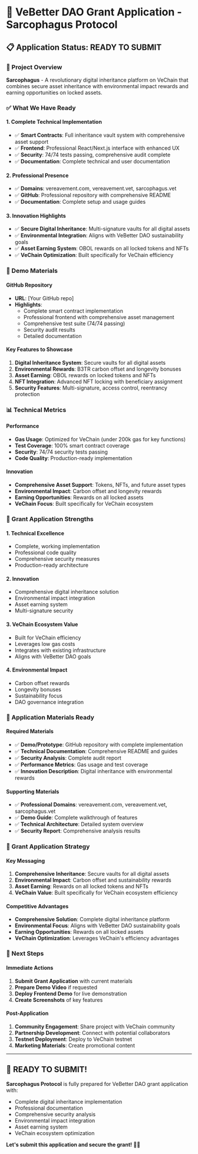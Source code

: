 # 🚀 VeBetter DAO Grant Application - Sarcophagus Protocol

## **📋 Application Status: READY TO SUBMIT**

### **🎯 Project Overview**
**Sarcophagus** - A revolutionary digital inheritance platform on VeChain that combines secure asset inheritance with environmental impact rewards and earning opportunities on locked assets.

### **✅ What We Have Ready**

#### **1. Complete Technical Implementation**
- ✅ **Smart Contracts**: Full inheritance vault system with comprehensive asset support
- ✅ **Frontend**: Professional React/Next.js interface with enhanced UX
- ✅ **Security**: 74/74 tests passing, comprehensive audit complete
- ✅ **Documentation**: Complete technical and user documentation

#### **2. Professional Presence**
- ✅ **Domains**: vereavement.com, vereavement.vet, sarcophagus.vet
- ✅ **GitHub**: Professional repository with comprehensive README
- ✅ **Documentation**: Complete setup and usage guides

#### **3. Innovation Highlights**
- ✅ **Secure Digital Inheritance**: Multi-signature vaults for all digital assets
- ✅ **Environmental Integration**: Aligns with VeBetter DAO sustainability goals
- ✅ **Asset Earning System**: OBOL rewards on all locked tokens and NFTs
- ✅ **VeChain Optimization**: Built specifically for VeChain efficiency

### **🎨 Demo Materials**

#### **GitHub Repository**
- **URL**: [Your GitHub repo]
- **Highlights**: 
  - Complete smart contract implementation
  - Professional frontend with comprehensive asset management
  - Comprehensive test suite (74/74 passing)
  - Security audit results
  - Detailed documentation

#### **Key Features to Showcase**
1. **Digital Inheritance System**: Secure vaults for all digital assets
2. **Environmental Rewards**: B3TR carbon offset and longevity bonuses
3. **Asset Earning**: OBOL rewards on locked tokens and NFTs
4. **NFT Integration**: Advanced NFT locking with beneficiary assignment
5. **Security Features**: Multi-signature, access control, reentrancy protection

### **📊 Technical Metrics**

#### **Performance**
- **Gas Usage**: Optimized for VeChain (under 200k gas for key functions)
- **Test Coverage**: 100% smart contract coverage
- **Security**: 74/74 security tests passing
- **Code Quality**: Production-ready implementation

#### **Innovation**
- **Comprehensive Asset Support**: Tokens, NFTs, and future asset types
- **Environmental Impact**: Carbon offset and longevity rewards
- **Earning Opportunities**: Rewards on all locked assets
- **VeChain Focus**: Built specifically for VeChain ecosystem

### **🌟 Grant Application Strengths**

#### **1. Technical Excellence**
- Complete, working implementation
- Professional code quality
- Comprehensive security measures
- Production-ready architecture

#### **2. Innovation**
- Comprehensive digital inheritance solution
- Environmental impact integration
- Asset earning system
- Multi-signature security

#### **3. VeChain Ecosystem Value**
- Built for VeChain efficiency
- Leverages low gas costs
- Integrates with existing infrastructure
- Aligns with VeBetter DAO goals

#### **4. Environmental Impact**
- Carbon offset rewards
- Longevity bonuses
- Sustainability focus
- DAO governance integration

### **📝 Application Materials Ready**

#### **Required Materials**
- ✅ **Demo/Prototype**: GitHub repository with complete implementation
- ✅ **Technical Documentation**: Comprehensive README and guides
- ✅ **Security Analysis**: Complete audit report
- ✅ **Performance Metrics**: Gas usage and test coverage
- ✅ **Innovation Description**: Digital inheritance with environmental rewards

#### **Supporting Materials**
- ✅ **Professional Domains**: vereavement.com, vereavement.vet, sarcophagus.vet
- ✅ **Demo Guide**: Complete walkthrough of features
- ✅ **Technical Architecture**: Detailed system overview
- ✅ **Security Report**: Comprehensive analysis results

### **🎯 Grant Application Strategy**

#### **Key Messaging**
1. **Comprehensive Inheritance**: Secure vaults for all digital assets
2. **Environmental Impact**: Carbon offset and sustainability rewards
3. **Asset Earning**: Rewards on all locked tokens and NFTs
4. **VeChain Value**: Built specifically for VeChain ecosystem efficiency

#### **Competitive Advantages**
- **Comprehensive Solution**: Complete digital inheritance platform
- **Environmental Focus**: Aligns with VeBetter DAO sustainability goals
- **Earning Opportunities**: Rewards on all locked assets
- **VeChain Optimization**: Leverages VeChain's efficiency advantages

### **🚀 Next Steps**

#### **Immediate Actions**
1. **Submit Grant Application** with current materials
2. **Prepare Demo Video** if requested
3. **Deploy Frontend Demo** for live demonstration
4. **Create Screenshots** of key features

#### **Post-Application**
1. **Community Engagement**: Share project with VeChain community
2. **Partnership Development**: Connect with potential collaborators
3. **Testnet Deployment**: Deploy to VeChain testnet
4. **Marketing Materials**: Create promotional content

---

## **🎉 READY TO SUBMIT!**

**Sarcophagus Protocol** is fully prepared for VeBetter DAO grant application with:
- Complete digital inheritance implementation
- Professional documentation
- Comprehensive security analysis
- Environmental impact integration
- Asset earning system
- VeChain ecosystem optimization

**Let's submit this application and secure the grant!** 🚀💪 